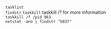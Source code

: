 ```tasklist```  
```findstr```
```taskkill``` taskkill /? for more information  
```taskkill /f /pid 963```  
```netstat -ano | findstr "5037" ```  


